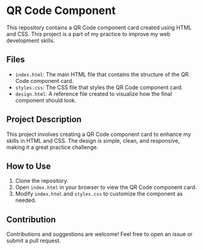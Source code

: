 # QR Code Component

This repository contains a QR Code component card created using HTML and CSS. This project is a part of my practice to improve my web development skills.

## Files

- `index.html`: The main HTML file that contains the structure of the QR Code component card.
- `styles.css`: The CSS file that styles the QR Code component card.
- `design.html`: A reference file created to visualize how the final component should look.

## Project Description

This project involves creating a QR Code component card to enhance my skills in HTML and CSS. The design is simple, clean, and responsive, making it a great practice challenge.

## How to Use

1. Clone the repository.
2. Open `index.html` in your browser to view the QR Code component card.
3. Modify `index.html` and `styles.css` to customize the component as needed.

## Contribution

Contributions and suggestions are welcome! Feel free to open an issue or submit a pull request.

